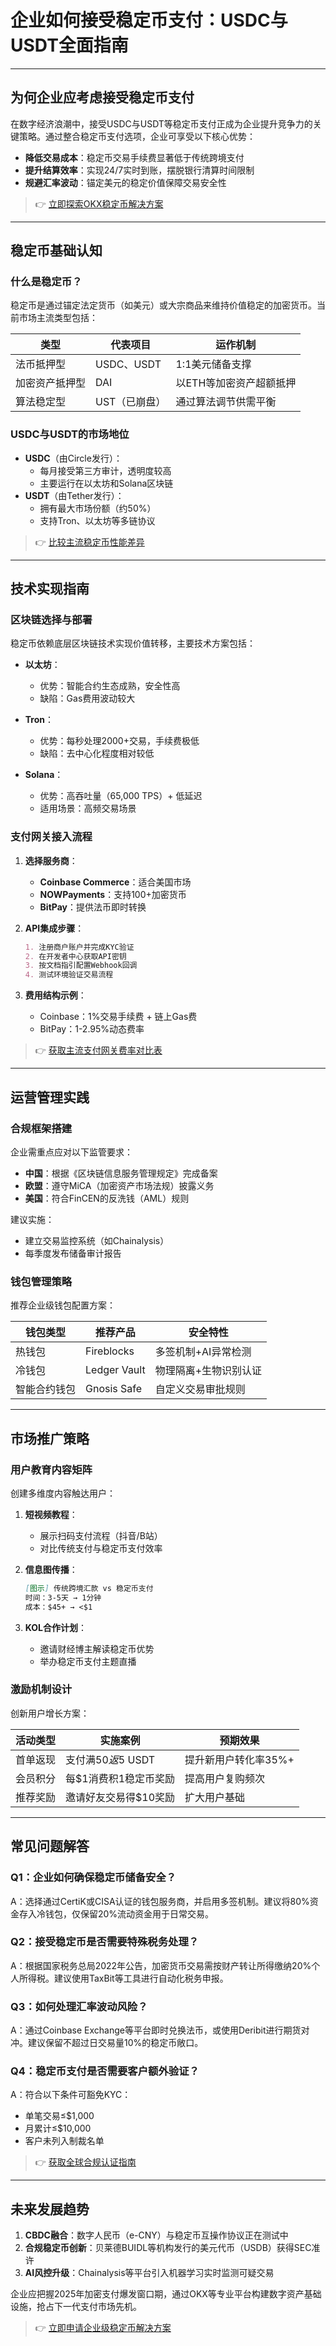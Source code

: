 # 企业如何接受稳定币支付：USDC与USDT全面指南  

---

## 为何企业应考虑接受稳定币支付  

在数字经济浪潮中，接受USDC与USDT等稳定币支付正成为企业提升竞争力的关键策略。通过整合稳定币支付选项，企业可享受以下核心优势：  

- **降低交易成本**：稳定币交易手续费显著低于传统跨境支付  
- **提升结算效率**：实现24/7实时到账，摆脱银行清算时间限制  
- **规避汇率波动**：锚定美元的稳定价值保障交易安全性  

> 👉 [立即探索OKX稳定币解决方案](https://bit.ly/okx_welcome)  

---

## 稳定币基础认知  

### 什么是稳定币？  
稳定币是通过锚定法定货币（如美元）或大宗商品来维持价值稳定的加密货币。当前市场主流类型包括：  

| 类型            | 代表项目       | 运作机制                     |  
|-----------------|----------------|------------------------------|  
| 法币抵押型      | USDC、USDT     | 1:1美元储备支撑              |  
| 加密资产抵押型  | DAI            | 以ETH等加密资产超额抵押      |  
| 算法稳定型      | UST（已崩盘）  | 通过算法调节供需平衡           |  

### USDC与USDT的市场地位  
- **USDC**（由Circle发行）：  
  - 每月接受第三方审计，透明度较高  
  - 主要运行在以太坊和Solana区块链  
- **USDT**（由Tether发行）：  
  - 拥有最大市场份额（约50%）  
  - 支持Tron、以太坊等多链协议  

> 👉 [比较主流稳定币性能差异](https://bit.ly/okx_welcome)  

---

## 技术实现指南  

### 区块链选择与部署  
稳定币依赖底层区块链技术实现价值转移，主要技术方案包括：  

- **以太坊**：  
  - 优势：智能合约生态成熟，安全性高  
  - 缺陷：Gas费用波动较大  

- **Tron**：  
  - 优势：每秒处理2000+交易，手续费极低  
  - 缺陷：去中心化程度相对较低  

- **Solana**：  
  - 优势：高吞吐量（65,000 TPS）+ 低延迟  
  - 适用场景：高频交易场景  

### 支付网关接入流程  
1. **选择服务商**：  
   - **Coinbase Commerce**：适合美国市场  
   - **NOWPayments**：支持100+加密货币  
   - **BitPay**：提供法币即时转换  

2. **API集成步骤**：  
   ```markdown
   1. 注册商户账户并完成KYC验证  
   2. 在开发者中心获取API密钥  
   3. 按文档指引配置Webhook回调  
   4. 测试环境验证交易流程  
   ```

3. **费用结构示例**：  
   - Coinbase：1%交易手续费 + 链上Gas费  
   - BitPay：1-2.95%动态费率  

> 👉 [获取主流支付网关费率对比表](https://bit.ly/okx_welcome)  

---

## 运营管理实践  

### 合规框架搭建  
企业需重点应对以下监管要求：  
- **中国**：根据《区块链信息服务管理规定》完成备案  
- **欧盟**：遵守MiCA（加密资产市场法规）披露义务  
- **美国**：符合FinCEN的反洗钱（AML）规则  

建议实施：  
- 建立交易监控系统（如Chainalysis）  
- 每季度发布储备审计报告  

### 钱包管理策略  
推荐企业级钱包配置方案：  

| 钱包类型     | 推荐产品       | 安全特性                  |  
|--------------|----------------|---------------------------|  
| 热钱包       | Fireblocks     | 多签机制+AI异常检测       |  
| 冷钱包       | Ledger Vault   | 物理隔离+生物识别认证     |  
| 智能合约钱包 | Gnosis Safe    | 自定义交易审批规则        |  

---

## 市场推广策略  

### 用户教育内容矩阵  
创建多维度内容触达用户：  

1. **短视频教程**：  
   - 展示扫码支付流程（抖音/B站）  
   - 对比传统支付与稳定币支付效率  

2. **信息图传播**：  
   ```markdown
   [图示] 传统跨境汇款 vs 稳定币支付  
   时间：3-5天 → 1分钟  
   成本：$45+ → <$1  
   ```

3. **KOL合作计划**：  
   - 邀请财经博主解读稳定币优势  
   - 举办稳定币支付主题直播  

### 激励机制设计  
创新用户增长方案：  

| 活动类型     | 实施案例                     | 预期效果               |  
|--------------|------------------------------|------------------------|  
| 首单返现     | 支付满$50返$5 USDT           | 提升新用户转化率35%+   |  
| 会员积分     | 每$1消费积1稳定币奖励        | 提高用户复购频次       |  
| 推荐奖励     | 邀请好友交易得$10奖励        | 扩大用户基础           |  

---

## 常见问题解答  

### Q1：企业如何确保稳定币储备安全？  
A：选择通过CertiK或CISA认证的钱包服务商，并启用多签机制。建议将80%资金存入冷钱包，仅保留20%流动资金用于日常交易。

### Q2：接受稳定币是否需要特殊税务处理？  
A：根据国家税务总局2022年公告，加密货币交易需按财产转让所得缴纳20%个人所得税。建议使用TaxBit等工具进行自动化税务申报。

### Q3：如何处理汇率波动风险？  
A：通过Coinbase Exchange等平台即时兑换法币，或使用Deribit进行期货对冲。建议保留不超过日交易量10%的稳定币敞口。

### Q4：稳定币支付是否需要客户额外验证？  
A：符合以下条件可豁免KYC：  
- 单笔交易≤$1,000  
- 月累计≤$10,000  
- 客户未列入制裁名单  

> 👉 [获取全球合规认证指南](https://bit.ly/okx_welcome)  

---

## 未来发展趋势  

1. **CBDC融合**：数字人民币（e-CNY）与稳定币互操作协议正在测试中  
2. **合规稳定币创新**：贝莱德BUIDL等机构发行的美元代币（USDB）获得SEC准许  
3. **AI风控升级**：Chainalysis等平台引入机器学习实时监测可疑交易  

企业应把握2025年加密支付爆发窗口期，通过OKX等专业平台构建数字资产基础设施，抢占下一代支付市场先机。  

> 👉 [立即申请企业级稳定币解决方案](https://bit.ly/okx_welcome)
